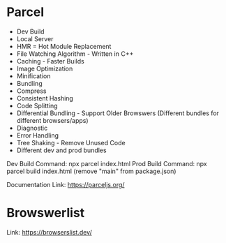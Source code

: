 # Parcel
- Dev Build
- Local Server
- HMR = Hot Module Replacement
- File Watching Algorithm - Written in C++
- Caching - Faster Builds
- Image Optimization
- Minification
- Bundling
- Compress
- Consistent Hashing
- Code Splitting
- Differential Bundling - Support Older Browswers (Different bundles for different browsers/apps)
- Diagnostic
- Error Handling
- Tree Shaking - Remove Unused Code
- Different dev and prod bundles

Dev Build Command: npx parcel index.html
Prod Build Command: npx parcel build index.html (remove "main" from package.json)

Documentation Link: https://parceljs.org/

# Browswerlist
Link: https://browserslist.dev/